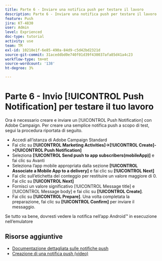 ```yaml
---
title: Parte 6 - Inviare una notifica push per testare il lavoro
description: Parte 6 - Inviare una notifica push per testare il lavoro
feature: Push
jira: KT-4830
user: Admin
level: Exprienced
doc-type: tutorial
activity: use
team: TM
exl-id: 10218e1f-6e85-490a-84d9-c5d42bd2321d
source-git-commit: 31aceddbd0e740f01d39f430037afa85d41a4c23
workflow-type: tm+mt
source-wordcount: '138'
ht-degree: 3%

---
```


# Parte 6 - Invio [!UICONTROL Push Notification] per testare il tuo lavoro

Ora è necessario creare e inviare un [!UICONTROL Push Notification] con Adobe Campaign. Per creare una semplice notifica push a scopo di test, segui la procedura riportata di seguito.

* Accedi all’istanza di Adobe Campaign Standard
* Fai clic su **[!UICONTROL Marketing Activities]->[!UICONTROL Create]->[!UICONTROL Push Notification]**
* Seleziona **[!UICONTROL Send push to app subscribers(mobileApp)]** e fai clic su Avanti
* Seleziona l’app mobile appropriata dalla sezione **[!UICONTROL Associate a Mobile App to a delivery]** e fai clic su **[!UICONTROL Next]**
* Fai clic sull’etichetta del conteggio per restituire un valore maggiore di 0. Fai clic su **[!UICONTROL Next]**
* Fornisci un valore significativo [!UICONTROL Message title] e [!UICONTROL Message body] e fai clic su **[!UICONTROL Create]**.
* Fai clic su **[!UICONTROL Prepare]**. Una volta completata la preparazione, fai clic su **[!UICONTROL Confirm]** per inviare il messaggio.

Se tutto va bene, dovresti vedere la notifica nell’app Android™ in esecuzione nell’emulatore

## Risorse aggiuntive

* [Documentazione dettagliata sulle notifiche push](https://experienceleague.adobe.com/docs/campaign-standard/using/communication-channels/push-notifications/about-push-notifications.html?lang=en)
* [Creazione di una notifica push (video)](/help/communication-channels/mobile/push-notifications/creating-a-push-notification.md)
